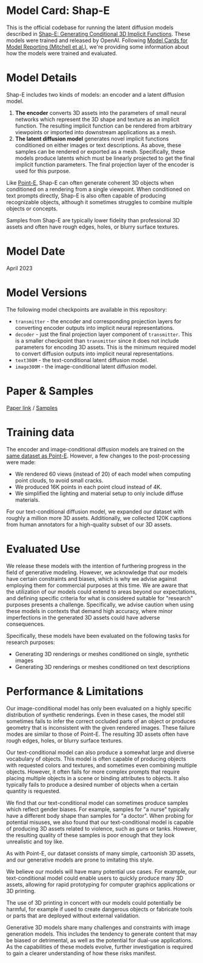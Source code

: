 # Model Card: Shap-E

This is the official codebase for running the latent diffusion models described in [Shap-E: Generating Conditional 3D Implicit Functions](https://arxiv.org/abs/2305.02463). These models were trained and released by OpenAI. Following [Model Cards for Model Reporting (Mitchell et al.)](https://arxiv.org/abs/1810.03993), we're providing some information about how the models were trained and evaluated.

# Model Details

Shap-E includes two kinds of models: an encoder and a latent diffusion model.

 1. **The encoder** converts 3D assets into the parameters of small neural networks which represent the 3D shape and texture as an implicit function. The resulting implicit function can be rendered from arbitrary viewpoints or imported into downstream applications as a mesh.
 2. **The latent diffusion model** generates novel implicit functions conditioned on either images or text descriptions. As above, these samples can be rendered or exported as a mesh. Specifically, these models produce latents which must be linearly projected to get the final implicit function parameters. The final projection layer of the encoder is used for this purpose.

Like [Point-E](https://github.com/openai/point-e/blob/main/model-card.md), Shap-E can often generate coherent 3D objects when conditioned on a rendering from a single viewpoint. When conditioned on text prompts directly, Shap-E is also often capable of producing recognizable objects, although it sometimes struggles to combine multiple objects or concepts.

Samples from Shap-E are typically lower fidelity than professional 3D assets and often have rough edges, holes, or blurry surface textures.

# Model Date

April 2023

# Model Versions

The following model checkpoints are available in this repository:

 * `transmitter` - the encoder and corresponding projection layers for converting encoder outputs into implicit neural representations.
 * `decoder` - just the final projection layer component of `transmitter`. This is a smaller checkpoint than `transmitter` since it does not include parameters for encoding 3D assets. This is the minimum required model to convert diffusion outputs into implicit neural representations.
 * `text300M` - the text-conditional latent diffusion model.
 * `image300M` - the image-conditional latent diffusion model.

# Paper & Samples

[Paper link](https://arxiv.org/abs/2305.02463) / [Samples](samples.md)

# Training data

The encoder and image-conditional diffusion models are trained on the [same dataset as Point-E](https://github.com/openai/point-e/blob/main/model-card.md#training-data). However, a few changes to the post-processing were made:

 * We rendered 60 views (instead of 20) of each model when computing point clouds, to avoid small cracks.
 * We produced 16K points in each point cloud instead of 4K.
 * We simplified the lighting and material setup to only include diffuse materials.

For our text-conditional diffusion model, we expanded our dataset with roughly a million more 3D assets. Additionally, we collected 120K captions from human annotators for a high-quality subset of our 3D assets.

# Evaluated Use

We release these models with the intention of furthering progress in the field of generative modeling. However, we acknowledge that our models have certain constraints and biases, which is why we advise against employing them for commercial purposes at this time. We are aware that the utilization of our models could extend to areas beyond our expectations, and defining specific criteria for what is considered suitable for "research" purposes presents a challenge. Specifically, we advise caution when using these models in contexts that demand high accuracy, where minor imperfections in the generated 3D assets could have adverse consequences.

Specifically, these models have been evaluated on the following tasks for research purposes:

 * Generating 3D renderings or meshes conditioned on single, synthetic images
 * Generating 3D renderings or meshes conditioned on text descriptions

# Performance & Limitations

Our image-conditional model has only been evaluated on a highly specific distribution of synthetic renderings. Even in these cases, the model still sometimes fails to infer the correct occluded parts of an object or produces geometry that is inconsistent with the given rendered images. These failure modes are similar to those of Point-E. The resulting 3D assets often have rough edges, holes, or blurry surface textures.

Our text-conditional model can also produce a somewhat large and diverse vocabulary of objects. This model is often capable of producing objects with requested colors and textures, and sometimes even combining multiple objects. However, it often fails for more complex prompts that require placing multiple objects in a scene or binding attributes to objects. It also typically fails to produce a desired number of objects when a certain quantity is requested.

We find that our text-conditional model can sometimes produce samples which reflect gender biases. For example, samples for "a nurse" typically have a different body shape than samples for "a doctor". When probing for potential misuses, we also found that our text-conditional model is capable of producing 3D assets related to violence, such as guns or tanks. However, the resulting quality of these samples is poor enough that they look unrealistic and toy like.

As with Point-E, our dataset consists of many simple, cartoonish 3D assets, and our generative models are prone to imitating this style.

We believe our models will have many potential use cases. For example, our text-conditional model could enable users to quickly produce many 3D assets, allowing for rapid prototyping for computer graphics applications or 3D printing.

The use of 3D printing in concert with our models could potentially be harmful, for example if used to create dangerous objects or fabricate tools or parts that are deployed without external validation.

Generative 3D models share many challenges and constraints with image generation models. This includes the tendency to generate content that may be biased or detrimental, as well as the potential for dual-use applications. As the capabilities of these models evolve, further investigation is required to gain a clearer understanding of how these risks manifest.

